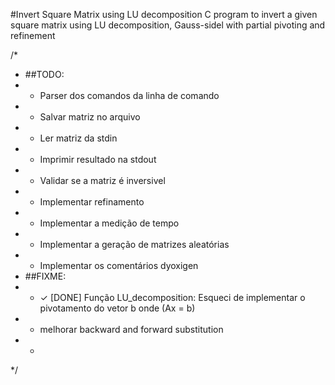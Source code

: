 #Invert Square Matrix using LU decomposition
C program to invert a given square matrix using LU decomposition, Gauss-sidel with partial pivoting and refinement 

/*
 * ##TODO: 
 * - Parser dos comandos da linha de comando
 *    - Salvar matriz no arquivo
 *    - Ler matriz da stdin
 *    - Imprimir resultado na stdout
 * - Validar se a matriz é inversivel 
 * - Implementar refinamento
 * - Implementar a medição de tempo
 * - Implementar a geração de matrizes aleatórias
 * - Implementar os comentários dyoxigen
 * ##FIXME:
 * - ✓ [DONE] Função LU_decomposition: Esqueci de implementar o pivotamento do vetor b onde (Ax = b)
 * - melhorar backward and forward substitution
 * - 
 */ 





